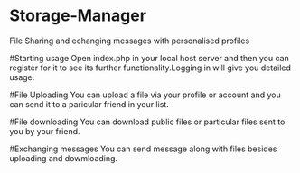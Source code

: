 # Storage-Manager
File Sharing and echanging messages with personalised profiles

#Starting usage
Open index.php  in your local host server and then you can register for it to see its further functionality.Logging in will give you detailed usage.

#File Uploading
You can upload a file via your profile or account and you can send it to a paricular friend in your list.

#File downloading
You can download public files or particular files sent to you by your friend.

#Exchanging messages
You can send message along with files besides uploading and dowmloading.
